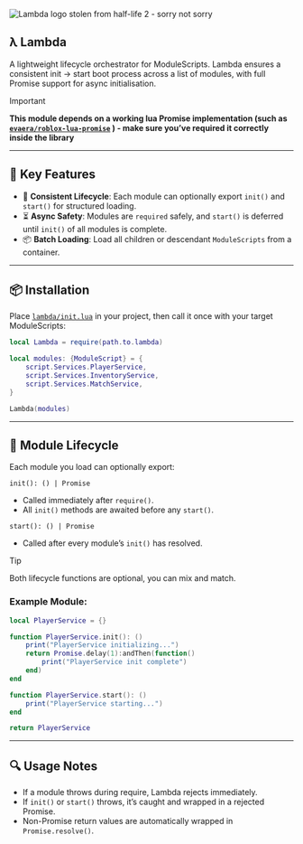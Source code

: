 ![Lambda logo stolen from half-life 2 - sorry not sorry](https://images-wixmp-ed30a86b8c4ca887773594c2.wixmp.com/f/9637b521-3a6a-4454-9dd0-618c21eab620/dbyq9rd-8d256ee4-a4f7-4731-acb8-3b0f78cafbd8.png/v1/fill/w_1024,h_576,q_80,strp/half_life_lambda_by_dragonshadesx_dbyq9rd-fullview.jpg?token=eyJ0eXAiOiJKV1QiLCJhbGciOiJIUzI1NiJ9.eyJzdWIiOiJ1cm46YXBwOjdlMGQxODg5ODIyNjQzNzNhNWYwZDQxNWVhMGQyNmUwIiwiaXNzIjoidXJuOmFwcDo3ZTBkMTg4OTgyMjY0MzczYTVmMGQ0MTVlYTBkMjZlMCIsIm9iaiI6W1t7ImhlaWdodCI6Ijw9NTc2IiwicGF0aCI6IlwvZlwvOTYzN2I1MjEtM2E2YS00NDU0LTlkZDAtNjE4YzIxZWFiNjIwXC9kYnlxOXJkLThkMjU2ZWU0LWE0ZjctNDczMS1hY2I4LTNiMGY3OGNhZmJkOC5wbmciLCJ3aWR0aCI6Ijw9MTAyNCJ9XV0sImF1ZCI6WyJ1cm46c2VydmljZTppbWFnZS5vcGVyYXRpb25zIl19.TWGY4OxLGqkSEEyX-pe5jtvnWte27BPQFQLB6bfom58)

## **λ Lambda**
A lightweight lifecycle orchestrator for ModuleScripts. Lambda ensures a consistent init → start boot process across a list of modules, with full Promise support for async initialisation.

> [!IMPORTANT]
> **This module depends on a working lua Promise implementation (such as [`evaera/roblox-lua-promise`](https://github.com/evaera/roblox-lua-promise) ) - make sure you’ve required it correctly inside the library**


---

## 🚀 Key Features

- 🔁 **Consistent Lifecycle**: Each module can optionally export `init()` and `start()` for structured loading.
- ⏳ **Async Safety**: Modules are `required` safely, and `start()` is deferred until `init()` of all modules is complete.
- 📦 **Batch Loading**: Load all children or descendant `ModuleScripts` from a container.

---

## 📦 Installation
Place [`lambda/init.lua`](lib/init.lua) in your project, then call it once with your target ModuleScripts:

```lua
local Lambda = require(path.to.lambda)

local modules: {ModuleScript} = {
    script.Services.PlayerService,
    script.Services.InventoryService,
    script.Services.MatchService,
}

Lambda(modules)
```

---

## 📜 Module Lifecycle

Each module you load can optionally export:

`init(): () | Promise`
- Called immediately after `require()`.
- All `init()` methods are awaited before any `start()`.

`start(): () | Promise`
- Called after every module’s `init()` has resolved.

> [!TIP]
> Both lifecycle functions are optional, you can mix and match.

### Example Module:

```lua
local PlayerService = {}

function PlayerService.init(): ()
    print("PlayerService initializing...")
    return Promise.delay(1):andThen(function()
        print("PlayerService init complete")
    end)
end

function PlayerService.start(): ()
    print("PlayerService starting...")
end

return PlayerService
```

---

## 🔍 Usage Notes
- If a module throws during require, Lambda rejects immediately.
- If `init()` or `start()` throws, it’s caught and wrapped in a rejected Promise.
- Non-Promise return values are automatically wrapped in `Promise.resolve()`.
